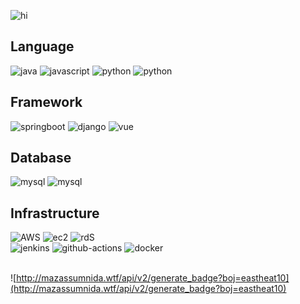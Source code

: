 ![hi](https://capsule-render.vercel.app/api?type=wave&color=auto&height=300&section=header&text=Hi👋&fontSize=40)

### 



<!--
**eastheat10/eastheat10** is a ✨ _special_ ✨ repository because its `README.md` (this file) appears on your GitHub profile.

Here are some ideas to get you started:

- 🔭 I’m currently working on ...
- 🌱 I’m currently learning ...
- 👯 I’m looking to collaborate on ...
- 🤔 I’m looking for help with ...
- 💬 Ask me about ...
- 📫 How to reach me: ...
- 😄 Pronouns: ...
- ⚡ Fun fact: ...
-->

**Language** 
---
![java](https://img.shields.io/badge/Java-3F8AA2.svg?&style=for-the-badge&logo=openjdk&logoColor=white)
![javascript](https://img.shields.io/badge/Javascript-F7DF1E.svg?&style=for-the-badge&logo=javascript&logoColor=white)
![python](https://img.shields.io/badge/Python-3776AB.svg?&style=for-the-badge&logo=python&logoColor=white)
![python](https://img.shields.io/badge/Kotlin-7F52FF.svg?&style=for-the-badge&logo=kotlin&logoColor=white)

**Framework**
---
![springboot](https://img.shields.io/badge/Spring_Boot-6DB33F.svg?&style=for-the-badge&logo=springboot&logoColor=white)
![django](https://img.shields.io/badge/Django-092E20.svg?&style=for-the-badge&logo=django&logoColor=white)
![vue](https://img.shields.io/badge/Vue.js-3EB37F?&style=for-the-badge&logo=Vue.js&logoColor=white)

**Database**
---
![mysql](https://img.shields.io/badge/MySQL-4479A1.svg?&style=for-the-badge&logo=mysql&logoColor=white)
![mysql](https://img.shields.io/badge/Redis-DC382D.svg?&style=for-the-badge&logo=redis&logoColor=white)

**Infrastructure**
---
![AWS](https://img.shields.io/badge/AWS-232F3E.svg?&style=for-the-badge&logo=amazonaws&logoColor=white)
![ec2](https://img.shields.io/badge/ec2-FF9900.svg?&style=for-the-badge&logo=amazonec2&logoColor=white)
![rdS](https://img.shields.io/badge/RDS-527FFF.svg?&style=for-the-badge&logo=amazonrds&logoColor=white) <br />
![jenkins](https://img.shields.io/badge/jenkins-D24939.svg?&style=for-the-badge&logo=jenkins&logoColor=white) 
![github-actions](https://img.shields.io/badge/Github_Actions-2088FF.svg?&style=for-the-badge&logo=githubactions&logoColor=white)
![docker](https://img.shields.io/badge/Docker-2496ED.svg?&style=for-the-badge&logo=docker&logoColor=white) <br /><br />


![http://mazassumnida.wtf/api/v2/generate_badge?boj=eastheat10](http://mazassumnida.wtf/api/v2/generate_badge?boj=eastheat10)
